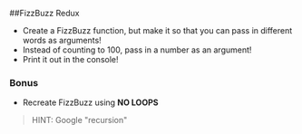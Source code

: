 ##FizzBuzz Redux

* Create a FizzBuzz function, but make it so that you can pass in different words as arguments!
* Instead of counting to 100, pass in a number as an argument!
* Print it out in the console!

### Bonus

* Recreate FizzBuzz using **NO LOOPS**  

> HINT: Google "recursion"  

